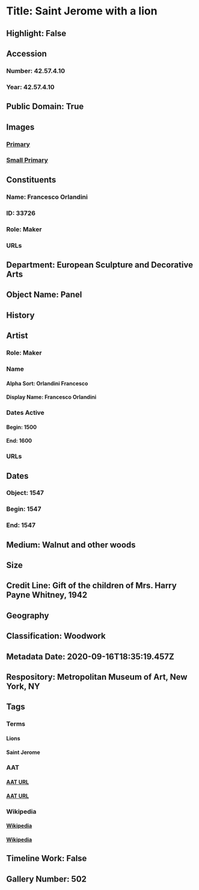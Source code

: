 # Title: Saint Jerome with a lion
## Highlight: False
## Accession
### Number: 42.57.4.10
### Year: 42.57.4.10
## Public Domain: True
## Images
### [Primary](https://images.metmuseum.org/CRDImages/es/original/DP212666.jpg)
### [Small Primary](https://images.metmuseum.org/CRDImages/es/web-large/DP212666.jpg)
## Constituents
### Name: Francesco Orlandini
### ID: 33726
### Role: Maker
### URLs
## Department: European Sculpture and Decorative Arts
## Object Name: Panel
## History
## Artist
### Role: Maker
### Name
#### Alpha Sort: Orlandini Francesco
#### Display Name: Francesco Orlandini
### Dates Active
#### Begin: 1500
#### End: 1600
### URLs
## Dates
### Object: 1547
### Begin: 1547
### End: 1547
## Medium: Walnut and other woods
## Size
## Credit Line: Gift of the children of Mrs. Harry Payne Whitney, 1942
## Geography
## Classification: Woodwork
## Metadata Date: 2020-09-16T18:35:19.457Z
## Respository: Metropolitan Museum of Art, New York, NY
## Tags
### Terms
#### Lions
#### Saint Jerome
### AAT
#### [AAT URL](http://vocab.getty.edu/page/aat/300310388)
#### [AAT URL](http://vocab.getty.edu/page/ulan/500060933)
### Wikipedia
#### [Wikipedia]()
#### [Wikipedia]()
## Timeline Work: False
## Gallery Number: 502